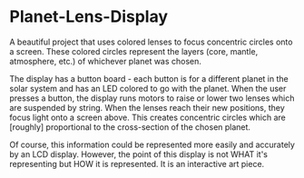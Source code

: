 # Planet-Lens-Display
A beautiful project that uses colored lenses to focus concentric circles onto a screen.  These colored circles represent the layers (core, mantle, atmosphere, etc.) of whichever planet was chosen.

The display has a button board - each button is for a different planet in the solar system and has an LED colored to go with the planet.  When the user presses a button, the display runs motors to raise or lower two lenses which are suspended by string.  When the lenses reach their new positions, they focus light onto a screen above.  This creates concentric circles which are [roughly] proportional to the cross-section of the chosen planet.

Of course, this information could be represented more easily and accurately by an LCD display.  However, the point of this display is not WHAT it's representing but HOW it is represented.  It is an interactive art piece.
